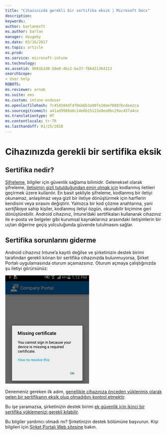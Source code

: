 ```yaml
---
title: "Cihazınızda gerekli bir sertifika eksik | Microsoft Docs"
description: 
keywords: 
author: barlanmsft
ms.author: barlan
manager: dougeby
ms.date: 03/16/2017
ms.topic: article
ms.prod: 
ms.service: microsoft-intune
ms.technology: 
ms.assetid: 9081b1d8-50e8-4bc2-ba37-766421364213
searchScope:
- User help
ROBOTS: 
ms.reviewer: arnab
ms.suite: ems
ms.custom: intune-enduser
ms.openlocfilehash: 7c454584df4f0eb6b3a9dfe10ee7b887bcdee2ca
ms.sourcegitcommit: a41ad9988a8c14e6b15123a9ea9bc29ac437a4ce
ms.translationtype: HT
ms.contentlocale: tr-TR
ms.lasthandoff: 01/25/2018
---
```

# <a name="your-device-is-missing-a-required-certificate"></a>Cihazınızda gerekli bir sertifika eksik

## <a name="whats-a-certificate"></a>Sertifika nedir?

[Şifreleme](https://technet.microsoft.com/library/cc962030.aspx), bilgiler için güvenlik sağlama bilimidir. Geleneksel olarak şifreleme, [iletişimin gizli tutulduğundan emin olmak için](https://technet.microsoft.com/library/cc962019.aspx) kodlanmış iletileri geçirmek üzere kullanılır. En basit şekliyle şifreleme, kodlanmış bir iletiyi okunamaz, anlaşılmaz veya gizli bir iletiye dönüştürmek için harflerin kendisini veya sırasını değiştirir. Yalnızca bir kod çözme anahtarına, yani _sertifikaya_ sahip kişiler, kodlanmış iletiyi özgün, okunabilir biçimine geri dönüştürebilir. Android cihazınız, Intune’daki sertifikaları kullanarak cihazınız ile e-posta ve belgeler gibi kurumsal kaynaklarınız arasındaki iletişimlerin bir uçtan diğerine geçiş yolculuğunda güvende tutulmasını sağlar.

## <a name="fixing-certificate-issues"></a>Sertifika sorunlarını giderme

Android cihazınız Intune’a kayıtlı değilse ve şirketinizin destek birimi tarafından gerekli kılınan bir sertifika cihazınızda bulunmuyorsa, Şirket Portalı uygulamasında oturum açamazsınız. Oturum açmaya çalıştığınızda şu iletiyi görürsünüz:

![screenshot-error-message-about-missing-certificate](./media/andr-cert_install-1-cert_missing.png)

Denemeniz gereken ilk adım, [genellikle cihazınıza önceden yüklenmiş olarak gelen bir sertifikanın eksik olup olmadığını kontrol etmektir](your-device-is-missing-a-preinstalled-certificate-android.md).

Bu işe yaramazsa, şirketinizin destek birimi [ek güvenlik için ikinci bir sertifika yüklemenizi gerekli kılabilir](your-device-is-missing-an-IT-required-certificate-android.md).

Bu bilgiler yardımcı olmadı mı? Şirketinizin destek bölümüne başvurun. Kişi bilgileri için [Şirket Portalı Web sitesine](https://portal.manage.microsoft.com#HelpDeskDialog) bakın.
